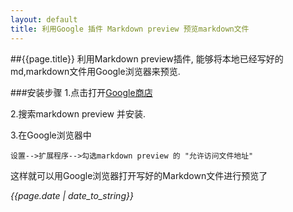 ```yaml
---
layout: default
title: 利用Google 插件 Markdown preview 预览markdown文件
---
```

##{{page.title}}
利用Markdown preview插件, 能够将本地已经写好的md,markdown文件用Google浏览器来预览.   

###安装步骤
1.点击打开[Google商店](https://chrome.google.com/webstore?hl=zh-CN)

2.搜索markdown preview 并安装.

3.在Google浏览器中
  
    设置-->扩展程序-->勾选markdown preview 的 "允许访问文件地址"

这样就可以用Google浏览器打开写好的Markdown文件进行预览了

*{{page.date | date_to_string}}* 
